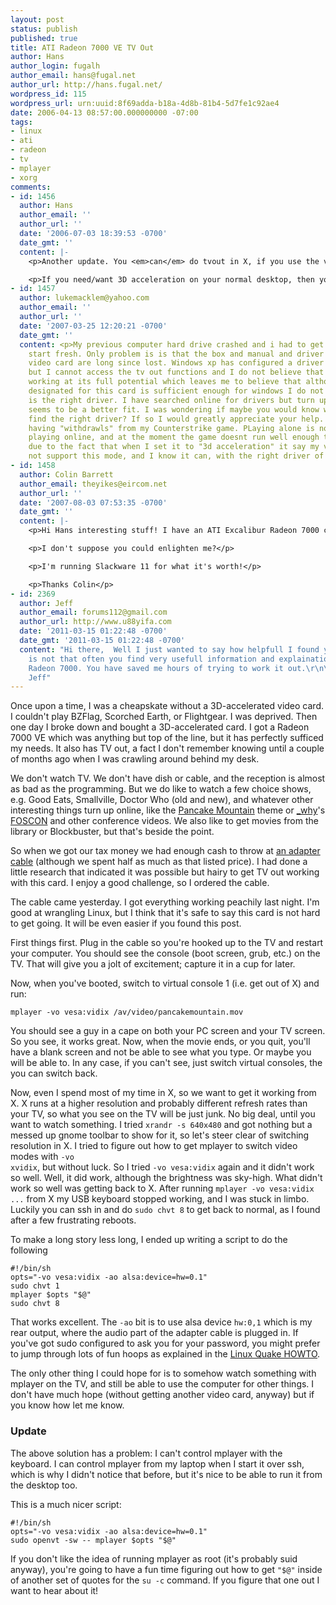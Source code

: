 ```yaml
---
layout: post
status: publish
published: true
title: ATI Radeon 7000 VE TV Out
author: Hans
author_login: fugalh
author_email: hans@fugal.net
author_url: http://hans.fugal.net/
wordpress_id: 115
wordpress_url: urn:uuid:8f69adda-b18a-4d8b-81b4-5d7fe1c92ae4
date: 2006-04-13 08:57:00.000000000 -07:00
tags:
- linux
- ati
- radeon
- tv
- mplayer
- xorg
comments:
- id: 1456
  author: Hans
  author_email: ''
  author_url: ''
  date: '2006-07-03 18:39:53 -0700'
  date_gmt: ''
  content: |-
    <p>Another update. You <em>can</em> do tvout in X, if you use the vesa driver. Choose a 4:3 video mode (800x600 works fine, so should larger resolutions) with the vesa driver and you'll see tvout. You can use whatever X11-based <code>-vo</code> option for mplayer you want, but I recommend xvidix. </p>

    <p>If you need/want 3D acceleration on your normal desktop, then you can set up another X session on VT 8, and while you're at it run freevo too. If you're really geeky, set up lirc to switch between 7 and 8 when you press the power button on your remote.</p>
- id: 1457
  author: lukemacklem@yahoo.com
  author_email: ''
  author_url: ''
  date: '2007-03-25 12:20:21 -0700'
  date_gmt: ''
  content: <p>My previous computer hard drive crashed and i had to get a new one and
    start fresh. Only problem is is that the box and manual and driver cd for the
    video card are long since lost. Windows xp has configured a driver for the card
    but I cannot access the tv out functions and I do not believe that the card is
    working at its full potential which leaves me to believe that although the driver
    designated for this card is sufficient enough for windows I do not believe it
    is the right driver. I have searched online for drivers but turn up nothing that
    seems to be a better fit. I was wondering if maybe you would know where I could
    find the right driver? If so I would greatly appreciate your help. I have been
    having "withdrawls" from my Counterstrike game. PLaying alone is nothing like
    playing online, and at the moment the game doesnt run well enough to play online
    due to the fact that when I set it to "3d acceleration" it say my video card does
    not support this mode, and I know it can, with the right driver of course.</p>
- id: 1458
  author: Colin Barrett
  author_email: theyikes@eircom.net
  author_url: ''
  date: '2007-08-03 07:53:35 -0700'
  date_gmt: ''
  content: |-
    <p>Hi Hans interesting stuff! I have an ATI Excalibur Radeon 7000 card and i don't know where to begin with getting t.v out up and running. </p>

    <p>I don't suppose you could enlighten me?</p>

    <p>I'm running Slackware 11 for what it's worth!</p>

    <p>Thanks Colin</p>
- id: 2369
  author: Jeff
  author_email: forums112@gmail.com
  author_url: http://www.u88yifa.com
  date: '2011-03-15 01:22:48 -0700'
  date_gmt: '2011-03-15 01:22:48 -0700'
  content: "Hi there,  Well I just wanted to say how helpfull I found your post. It
    is not that often you find very usefull information and explaination about the
    Radeon 7000. You have saved me hours of trying to work it out.\r\n\r\nThanks again
    Jeff"
---
```

<p>Once upon a time, I was a cheapskate without a 3D-accelerated video card. I
couldn't play BZFlag, Scorched Earth, or Flightgear. I was deprived. Then one
day I broke down and bought a 3D-accelerated card. I got a Radeon 7000 VE which
was anything but top of the line, but it has perfectly sufficed my needs. It
also has TV out, a fact I don't remember knowing until a couple of months ago
when I was crawling around behind my desk.</p>

<p>We don't watch TV. We don't have dish or cable, and the reception is almost as
bad as the programming. But we do like to watch a few choice shows, e.g. Good
Eats, Smallville, Doctor Who (old and new), and whatever other interesting
things turn up online, like the <a href="http://www.cablestogo.com/product.asp?cat%5Fid=2012&amp;sku=27993">Pancake
Mountain</a> theme
or <a href="http://whytheluckystiff.net/">_why</a>'s
<a href="http://whytheluckystiff.net/starry/">FOSCON</a> and other conference videos.
We also like to get movies from the library or Blockbuster, but that's beside
the point.</p>

<p>So when we got our tax money we had enough cash to throw at <a href="http://www.cablestogo.com/product.asp?cat%5Fid=2012&amp;sku=27993">an adapter
cable</a> (although
we spent half as much as that listed price). I had done a little research that
indicated it was possible but hairy to get TV out working with this card. I
enjoy a good challenge, so I ordered the cable.</p>

<p>The cable came yesterday. I got everything working peachily last night. I'm
good at wrangling Linux, but I think that it's safe to say this card is not
hard to get going. It will be even easier if you found this post.</p>

<p>First things first. Plug in the cable so you're hooked up to the TV and restart
your computer. You should see the console (boot screen, grub, etc.) on the TV.
That will give you a jolt of excitement; capture it in a cup for later.</p>

<p>Now, when you've booted, switch to virtual console 1 (i.e. get out of X) and run:</p>

<pre><code>mplayer -vo vesa:vidix /av/video/pancakemountain.mov
</code></pre>

<p>You should see a guy in a cape on both your PC screen and your TV screen. So
you see, it works great. Now, when the movie ends, or you quit, you'll have a
blank screen and not be able to see what you type. Or maybe you will be able
to. In any case, if you can't see, just switch virtual consoles, the you can
switch back.</p>

<p>Now, even I spend most of my time in X, so we want to get it working from X. X
runs at a higher resolution and probably different refresh rates than your TV,
so what you see on the TV will be just junk. No big deal, until you want to
watch something. I tried <code>xrandr -s 640x480</code> and got nothing but a messed up
gnome toolbar to show for it, so let's steer clear of switching resolution in
X. I tried to figure out how to get mplayer to switch video modes with <code>-vo
xvidix</code>, but without luck. So I tried <code>-vo vesa:vidix</code> again and it didn't work
so well. Well, it did work, although the brightness was sky-high. What didn't
work so well was getting back to X. After running <code>mplayer -vo vesa:vidix ...</code>
from X my USB keyboard stopped working, and I was stuck in limbo. Luckily you
can ssh in and do <code>sudo chvt 8</code> to get back to normal, as I found after a few
frustrating reboots.</p>

<p>To make a long story less long, I ended up writing a script to do the following</p>

<pre><code>#!/bin/sh
opts="-vo vesa:vidix -ao alsa:device=hw=0.1"
sudo chvt 1
mplayer $opts "$@"
sudo chvt 8
</code></pre>

<p>That works excellent. The <code>-ao</code> bit is to use alsa device <code>hw:0,1</code> which is my
rear output, where the audio part of the adapter cable is plugged in. If you've got sudo configured to ask you for your password, you might prefer to jump through lots of fun hoops as explained in the <a href="http://webpages.mr.net/bobz/howto/Quake-HOWTO-6.html#ss6.2">Linux Quake HOWTO</a>.</p>

<p>The only other thing I could hope for is to somehow watch something with
mplayer on the TV, and still be able to use the computer for other things. I
don't have much hope (without getting another video card, anyway) but if you
know how let me know.</p>

<h3>Update</h3>

<p>The above solution has a problem: I can't control mplayer with the keyboard. I can control mplayer from my laptop when I start it over ssh, which is why I didn't notice that before, but it's nice to be able to run it from the desktop too.</p>

<p>This is a much nicer script:</p>

<pre><code>#!/bin/sh
opts="-vo vesa:vidix -ao alsa:device=hw=0.1"
sudo openvt -sw -- mplayer $opts "$@"
</code></pre>

<p>If you don't like the idea of running mplayer as root (it's probably suid anyway), you're going to have a fun time figuring out how to get <code>"$@"</code> inside of another set of quotes for the <code>su -c</code> command. If you figure that one out I want to hear about it!</p>
